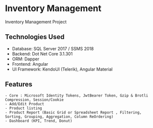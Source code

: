 # Inventory Management
Inventory Management Project

## Technologies Used
  - Database: SQL Server 2017 / SSMS 2018
  - Backend: Dot Net Core 3.1.301
  - ORM: Dapper
  - Frontend: Angular
  - UI Framework: KendoUI (Telerik), Angular Material
  
  ## Features
    - Core : Microsoft Identity Tokens, JwtBearer Token, Gzip & Brotli Compression, Session/Cookie
    - Add/Edit Product
    - Product listing
    - Product Report (Basic Grid or Spreadsheet Report , Filtering, Sorting, Grouping, Aggregation, Column ReOrdering)
    - Dashboard (KPI, Trend, Donut)
  
